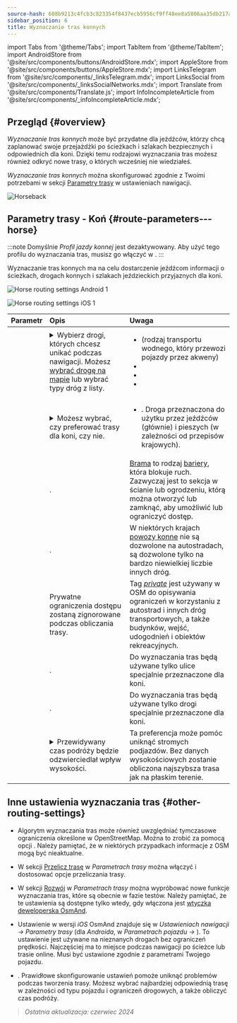 ```yaml
---
source-hash: 608b9213c4fcb3c823354f8437ecb5956cf9ff48ee8a5806aa35db217a835164
sidebar_position: 6
title: Wyznaczanie tras konnych
---
```

import Tabs from '@theme/Tabs';
import TabItem from '@theme/TabItem';
import AndroidStore from '@site/src/components/buttons/AndroidStore.mdx';
import AppleStore from '@site/src/components/buttons/AppleStore.mdx';
import LinksTelegram from '@site/src/components/_linksTelegram.mdx';
import LinksSocial from '@site/src/components/_linksSocialNetworks.mdx';
import Translate from '@site/src/components/Translate.js';
import InfoIncompleteArticle from '@site/src/components/_infoIncompleteArticle.mdx';

## Przegląd {#overview}

*Wyznaczanie tras konnych* może być przydatne dla jeźdźców, którzy chcą zaplanować swoje przejażdżki po ścieżkach i szlakach bezpiecznych i odpowiednich dla koni. Dzięki temu rodzajowi wyznaczania tras możesz również odkryć nowe trasy, o których wcześniej nie wiedziałeś.

*Wyznaczanie tras konnych* można skonfigurować zgodnie z Twoimi potrzebami w sekcji [Parametry trasy](../guidance/navigation-settings.md#route-parameters) w ustawieniach nawigacji.

![Horseback](@site/static/img/navigation/routing/horseback_routing_overview.png)

## Parametry trasy - Koń {#route-parameters---horse}

:::note
Domyślnie *Profil jazdy konnej* jest dezaktywowany. Aby użyć tego profilu do wyznaczania tras, musisz go włączyć w *<Translate android="true" ids="shared_string_menu,shared_string_settings,application_profiles"/>*.
:::

Wyznaczanie tras konnych ma na celu dostarczenie jeźdźcom informacji o ścieżkach, drogach konnych i szlakach jeździeckich przyjaznych dla koni.

<Tabs groupId="operating-systems" queryString="current-os">

<TabItem value="android" label="Android">

![Horse routing settings Android 1](@site/static/img/navigation/routing/horse-routing-andr.png)

</TabItem>

<TabItem value="ios" label="iOS">

![Horse routing settings iOS 1](@site/static/img/navigation/routing/horse-routing-ios.png)

</TabItem>

</Tabs>

| Parametr | Opis | Uwaga |
|:------------|:---------------|:---------------|
| *<Translate android="true" ids="impassable_road"/>* | <details><summary> Wybierz drogi, których chcesz unikać podczas nawigacji. Możesz [wybrać drogę na mapie](../../map/map-context-menu/#avoid-road) lub wybrać typy dróg z listy. </summary> ![Avoid roads Android](@site/static/img/navigation/routing/horse_routing_avoid_android.png) </details> | <ul><li> [<Translate android="true" ids="routing_attr_avoid_ferries_name"/>](https://wiki.openstreetmap.org/wiki/Ferries) (rodzaj transportu wodnego, który przewozi pojazdy przez akweny)</li><li>[<Translate android="true" ids="routing_attr_avoid_stairs_name"/>](https://wiki.openstreetmap.org/wiki/Tag:highway%3Dsteps)</li><li>[<Translate android="true" ids="routing_attr_avoid_tunnels_name"/>](https://wiki.openstreetmap.org/wiki/Key:tunnel)</li><li>[<Translate android="true" ids="routing_attr_avoid_motorway_name"/>](https://wiki.openstreetmap.org/wiki/Tag:highway%3Dmotorway)</li></ul>|
| *<Translate android="true" ids="prefer_in_routing_title"/>* | <details><summary> Możesz wybrać, czy preferować trasy dla koni, czy nie. </summary> ![Prefer horses routes Android](@site/static/img/navigation/routing/horse_routing_prefer_android.png) </details> | <ul><li>[<Translate android="true" ids="routing_attr_prefer_horse_routes_name"/>](https://wiki.openstreetmap.org/wiki/Tag:highway%3Dbridleway). Droga przeznaczona do użytku przez jeźdźców (głównie) i pieszych (w zależności od przepisów krajowych). </li></ul> |
| *<Translate android="true" ids="routing_attr_allow_gate_name"/>* | <Translate android="true" ids="routing_attr_allow_gate_description"/>. | [Brama](https://wiki.openstreetmap.org/wiki/Tag:barrier%3Dgate) to rodzaj [bariery](https://wiki.openstreetmap.org/wiki/Key:barrier), która blokuje ruch. Zazwyczaj jest to sekcja w ścianie lub ogrodzeniu, którą można otworzyć lub zamknąć, aby umożliwić lub ograniczyć dostęp. |
| *<Translate android="true" ids="routing_attr_carriage_restrictions_name"/>* | <Translate android="true" ids="routing_attr_carriage_restrictions_description"/>. | W niektórych krajach [powozy konne](https://wiki.openstreetmap.org/wiki/Key:carriage) nie są dozwolone na autostradach, są dozwolone tylko na bardzo niewielkiej liczbie innych dróg. |
| *<Translate android="true" ids="routing_attr_allow_private_name"/>* | Prywatne ograniczenia dostępu zostaną zignorowane podczas obliczania trasy. | Tag *[private](https://wiki.openstreetmap.org/wiki/Key:access)* jest używany w OSM do opisywania ograniczeń w korzystaniu z autostrad i innych dróg transportowych, a także budynków, wejść, udogodnień i obiektów rekreacyjnych. |
| *<Translate android="true" ids="routing_attr_only_permitted_streets_name"/>* | <Translate android="true" ids="routing_attr_only_permitted_streets_description"/>. | Do wyznaczania tras będą używane tylko ulice specjalnie przeznaczone dla koni. |
| *<Translate android="true" ids="routing_attr_only_permitted_ways_name"/>* | <Translate android="true" ids="routing_attr_only_permitted_ways_description"/>. | Do wyznaczania tras będą używane tylko drogi specjalnie przeznaczone dla koni. |
|*<Translate android="true" ids="routing_attr_height_obstacles_name"/>* | <details><summary> Przewidywany czas podróży będzie odzwierciedlał wpływ wysokości. </summary> ![Use elevation data Android](@site/static/img/navigation/routing/horse_routing_elevation_android.png) </details> | Ta preferencja może pomóc uniknąć stromych podjazdów. Bez danych wysokościowych zostanie obliczona najszybsza trasa jak na płaskim terenie. |

## Inne ustawienia wyznaczania tras {#other-routing-settings}

- Algorytm wyznaczania tras może również uwzględniać tymczasowe ograniczenia określone w OpenStreetMap. Można to zrobić za pomocą opcji [<Translate android="true" ids="temporary_conditional_routing"/>](../routing/osmand-routing.md#consider-temporary-limitations). Należy pamiętać, że w niektórych przypadkach informacje z OSM mogą być nieaktualne.

- W sekcji [Przelicz trasę](../../navigation/guidance/navigation-settings.md#recalculate-route) w *Parametrach trasy* można włączyć i dostosować opcje przeliczania trasy.

- W sekcji [Rozwój](../guidance/navigation-settings.md#development-settings) w *Parametrach trasy* można wypróbować nowe funkcje wyznaczania tras, które są obecnie w fazie testów. Należy pamiętać, że te ustawienia są dostępne tylko wtedy, gdy włączona jest [wtyczka deweloperska OsmAnd](../../plugins/development.md).

- Ustawienie [<Translate ios="true" ids="road_speeds"/>](../guidance/navigation-settings.md#road-speeds) w wersji *iOS* OsmAnd znajduje się w *Ustawieniach nawigacji → Parametry trasy* (dla *Androida*, w *Parametrach pojazdu → [<Translate android="true" ids="default_speed_setting_title"/>](../guidance/navigation-settings.md#default-speed--road-speeds)*). To ustawienie jest używane na nieznanych drogach bez ograniczeń prędkości. Najczęściej ma to miejsce podczas nawigacji po ścieżce lub trasie online. Musi być ustawione zgodnie z parametrami Twojego pojazdu.

- [<Translate ios="true" ids="vehicle_parameters"/>](../guidance/navigation-settings.md#vehicle-parameters). Prawidłowe skonfigurowanie ustawień pomoże uniknąć problemów podczas tworzenia trasy. Możesz wybrać najbardziej odpowiednią trasę w zależności od typu pojazdu i ograniczeń drogowych, a także obliczyć czas podróży.

> *Ostatnia aktualizacja: czerwiec 2024*